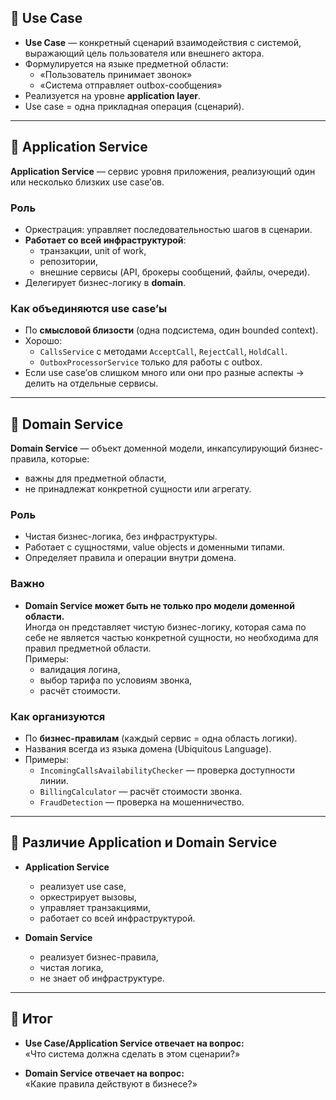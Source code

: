 ## 📌 Use Case
- **Use Case** — конкретный сценарий взаимодействия с системой, выражающий цель пользователя или внешнего актора.  
- Формулируется на языке предметной области:  
  - «Пользователь принимает звонок»  
  - «Система отправляет outbox-сообщения»  
- Реализуется на уровне **application layer**.  
- Use case = одна прикладная операция (сценарий).  

---

## 📌 Application Service
**Application Service** — сервис уровня приложения, реализующий один или несколько близких use case’ов.  

### Роль
- Оркестрация: управляет последовательностью шагов в сценарии.  
- **Работает со всей инфраструктурой**:  
  - транзакции, unit of work,  
  - репозитории,  
  - внешние сервисы (API, брокеры сообщений, файлы, очереди).  
- Делегирует бизнес-логику в **domain**.  

### Как объединяются use case’ы
- По **смысловой близости** (одна подсистема, один bounded context).  
- Хорошо:  
  - `CallsService` с методами `AcceptCall`, `RejectCall`, `HoldCall`.  
  - `OutboxProcessorService` только для работы с outbox.  
- Если use case’ов слишком много или они про разные аспекты → делить на отдельные сервисы.  

---

## 📌 Domain Service
**Domain Service** — объект доменной модели, инкапсулирующий бизнес-правила, которые:  
- важны для предметной области,  
- не принадлежат конкретной сущности или агрегату.  

### Роль
- Чистая бизнес-логика, без инфраструктуры.  
- Работает с сущностями, value objects и доменными типами.  
- Определяет правила и операции внутри домена.  

### Важно
- **Domain Service может быть не только про модели доменной области.**  
  Иногда он представляет чистую бизнес-логику, которая сама по себе не является частью конкретной сущности, но необходима для правил предметной области.  
  Примеры:  
  - валидация логина,  
  - выбор тарифа по условиям звонка,  
  - расчёт стоимости.  

### Как организуются
- По **бизнес-правилам** (каждый сервис = одна область логики).  
- Названия всегда из языка домена (Ubiquitous Language).  
- Примеры:  
  - `IncomingCallsAvailabilityChecker` — проверка доступности линии.  
  - `BillingCalculator` — расчёт стоимости звонка.  
  - `FraudDetection` — проверка на мошенничество.  

---

## 📌 Различие Application и Domain Service
- **Application Service**  
  - реализует use case,  
  - оркестрирует вызовы,  
  - управляет транзакциями,  
  - работает со всей инфраструктурой.  

- **Domain Service**  
  - реализует бизнес-правила,  
  - чистая логика,  
  - не знает об инфраструктуре.  

---

## 📌 Итог
- **Use Case/Application Service отвечает на вопрос:**  
  «Что система должна сделать в этом сценарии?»  

- **Domain Service отвечает на вопрос:**  
  «Какие правила действуют в бизнесе?»  
